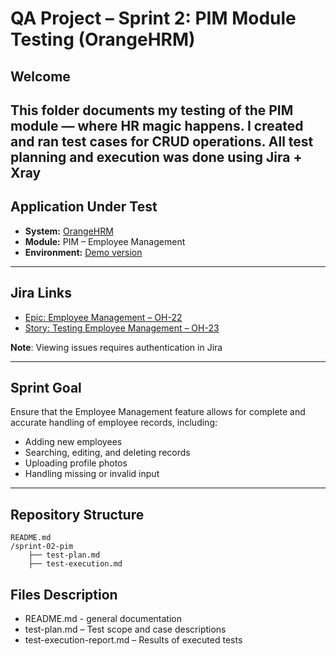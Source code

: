 # QA Project – Sprint 2: PIM Module Testing (OrangeHRM)

## Welcome
This folder documents my testing of the **PIM module** — where HR magic happens.
I created and ran test cases for CRUD operations. 
All test planning and execution was done using **Jira + Xray**
---

## Application Under Test
- **System:** [OrangeHRM](https://opensource-demo.orangehrmlive.com/web/index.php/auth/login)
- **Module:** PIM – Employee Management
- **Environment:** [Demo version](https://opensource-demo.orangehrmlive.com/web/index.php/auth/login)

---

## Jira Links
- [Epic: Employee Management – OH-22](https://annaborkowska2806.atlassian.net/browse/OH-22)
- [Story: Testing Employee Management – OH-23](https://annaborkowska2806.atlassian.net/browse/OH-23)

**Note**: Viewing issues requires authentication in Jira

---

## Sprint Goal
Ensure that the Employee Management feature allows for complete and accurate handling of employee records, including:
- Adding new employees
- Searching, editing, and deleting records
- Uploading profile photos
- Handling missing or invalid input

---

## Repository Structure

```plaintext
README.md
/sprint-02-pim
    ├── test-plan.md
    ├── test-execution.md
```

## Files Description
- README.md - general documentation
- test-plan.md – Test scope and case descriptions
- test-execution-report.md – Results of executed tests
